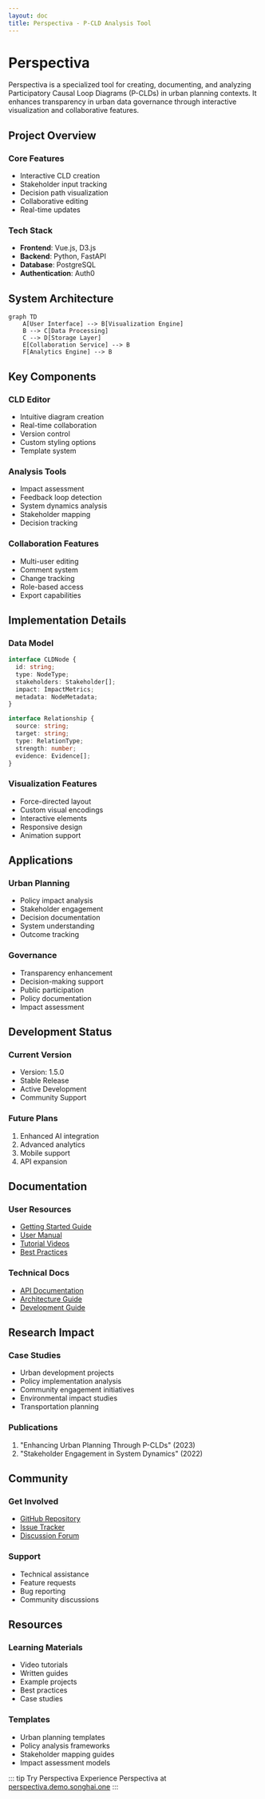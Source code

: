 ```yaml
---
layout: doc
title: Perspectiva - P-CLD Analysis Tool
---
```


# Perspectiva

Perspectiva is a specialized tool for creating, documenting, and analyzing Participatory Causal Loop Diagrams (P-CLDs) in urban planning contexts. It enhances transparency in urban data governance through interactive visualization and collaborative features.

## Project Overview

### Core Features

- Interactive CLD creation
- Stakeholder input tracking
- Decision path visualization
- Collaborative editing
- Real-time updates

### Tech Stack

- **Frontend**: Vue.js, D3.js
- **Backend**: Python, FastAPI
- **Database**: PostgreSQL
- **Authentication**: Auth0

## System Architecture

```mermaid
graph TD
    A[User Interface] --> B[Visualization Engine]
    B --> C[Data Processing]
    C --> D[Storage Layer]
    E[Collaboration Service] --> B
    F[Analytics Engine] --> B
```

## Key Components

### CLD Editor

- Intuitive diagram creation
- Real-time collaboration
- Version control
- Custom styling options
- Template system

### Analysis Tools

- Impact assessment
- Feedback loop detection
- System dynamics analysis
- Stakeholder mapping
- Decision tracking

### Collaboration Features

- Multi-user editing
- Comment system
- Change tracking
- Role-based access
- Export capabilities

## Implementation Details

### Data Model

```typescript
interface CLDNode {
  id: string;
  type: NodeType;
  stakeholders: Stakeholder[];
  impact: ImpactMetrics;
  metadata: NodeMetadata;
}

interface Relationship {
  source: string;
  target: string;
  type: RelationType;
  strength: number;
  evidence: Evidence[];
}
```

### Visualization Features

- Force-directed layout
- Custom visual encodings
- Interactive elements
- Responsive design
- Animation support

## Applications

### Urban Planning

- Policy impact analysis
- Stakeholder engagement
- Decision documentation
- System understanding
- Outcome tracking

### Governance

- Transparency enhancement
- Decision-making support
- Public participation
- Policy documentation
- Impact assessment

## Development Status

### Current Version

- Version: 1.5.0
- Stable Release
- Active Development
- Community Support

### Future Plans

1. Enhanced AI integration
2. Advanced analytics
3. Mobile support
4. API expansion

## Documentation

### User Resources

- [Getting Started Guide](https://github.com/SonghaiFan/perspectiva/docs)
- [User Manual](https://github.com/SonghaiFan/perspectiva/manual)
- [Tutorial Videos](https://github.com/SonghaiFan/perspectiva/tutorials)
- [Best Practices](https://github.com/SonghaiFan/perspectiva/best-practices)

### Technical Docs

- [API Documentation](https://github.com/SonghaiFan/perspectiva/api)
- [Architecture Guide](https://github.com/SonghaiFan/perspectiva/architecture)
- [Development Guide](https://github.com/SonghaiFan/perspectiva/development)

## Research Impact

### Case Studies

- Urban development projects
- Policy implementation analysis
- Community engagement initiatives
- Environmental impact studies
- Transportation planning

### Publications

1. "Enhancing Urban Planning Through P-CLDs" (2023)
2. "Stakeholder Engagement in System Dynamics" (2022)

## Community

### Get Involved

- [GitHub Repository](https://github.com/SonghaiFan/perspectiva)
- [Issue Tracker](https://github.com/SonghaiFan/perspectiva/issues)
- [Discussion Forum](https://github.com/SonghaiFan/perspectiva/discussions)

### Support

- Technical assistance
- Feature requests
- Bug reporting
- Community discussions

## Resources

### Learning Materials

- Video tutorials
- Written guides
- Example projects
- Best practices
- Case studies

### Templates

- Urban planning templates
- Policy analysis frameworks
- Stakeholder mapping guides
- Impact assessment models

::: tip Try Perspectiva
Experience Perspectiva at [perspectiva.demo.songhai.one](https://perspectiva.demo.songhai.one)
:::
